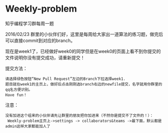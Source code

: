 # Weekly-problem
知乎编程学习群每周一题


2016/02/23
群里的小伙伴们好，这里是每周给大家出一道算法的练习题，做完后可以直接commit到对应的branch。

现在是week1了，已经做好week0的同学但是在week0的页面上看不到你提交的文件说明你没有提交成功，请重新提交！


提交方法：

    请选择绿色按钮“New Pull Request”左边的Branch下拉选择week1.
    题目就在week1的主页上，做好后点击刚刚选branch右边的newfile提交，名字就用你群里的qq名方便识别。
	Have fun！


注意：

	没有加进这个组来的小伙伴请先让群里的朋友把你加进来（不然你是提交不了文件的！）：
	 Weekly-problem主页上->settings -> collaborators&teams ->最下面，默认都是admin这样大家都能加人了
